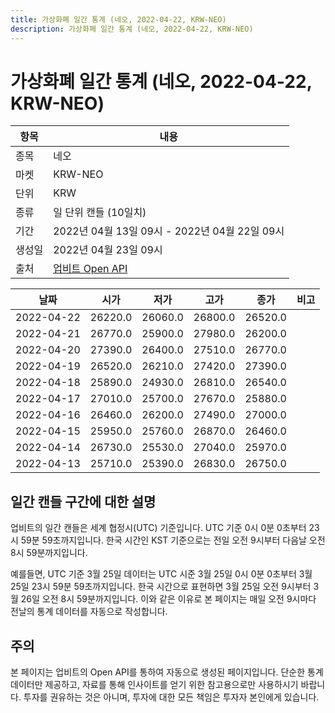 ```yaml
---
title: 가상화폐 일간 통계 (네오, 2022-04-22, KRW-NEO)
description: 가상화폐 일간 통계 (네오, 2022-04-22, KRW-NEO)
---
```



가상화폐 일간 통계 (네오, 2022-04-22, KRW-NEO)
===

|항목|내용|
|--|--|
|종목|네오|
|마켓|KRW-NEO|
|단위|KRW|
|종류|일 단위 캔들 (10일치)|
|기간|2022년 04월 13일 09시 - 2022년 04월 22일 09시|
|생성일|2022년 04월 23일 09시|
|출처|[업비트 Open API](https://docs.upbit.com)|


|날짜|시가|저가|고가|종가|비고|
|--|--|--|--|--|--|
|2022-04-22|26220.0|26060.0|26800.0|26520.0|    |
|2022-04-21|26770.0|25900.0|27980.0|26200.0|    |
|2022-04-20|27390.0|26400.0|27510.0|26770.0|    |
|2022-04-19|26520.0|26210.0|27420.0|27390.0|    |
|2022-04-18|25890.0|24930.0|26810.0|26540.0|    |
|2022-04-17|27010.0|25700.0|27670.0|25880.0|    |
|2022-04-16|26460.0|26200.0|27490.0|27000.0|    |
|2022-04-15|25950.0|25760.0|26870.0|26460.0|    |
|2022-04-14|26730.0|25530.0|27040.0|25970.0|    |
|2022-04-13|25710.0|25390.0|26830.0|26750.0|    |


일간 캔들 구간에 대한 설명
---


업비트의 일간 캔들은 세계 협정시(UTC) 기준입니다. 
UTC 기준 0시 0분 0초부터 23시 59분 59초까지입니다. 
한국 시간인 KST 기준으로는 전일 오전 9시부터 다음날 오전 8시 59분까지입니다. 


예를들면, UTC 기준 3월 25일 데이터는 UTC 시준 3월 25일 0시 0분 0초부터 3월 25일 23시 59분 59초까지입니다. 
한국 시간으로 표현하면 3월 25일 오전 9시부터 3월 26일 오전 8시 59분까지입니다. 
이와 같은 이유로 본 페이지는 매일 오전 9시마다 전날의 통계 데이터를 자동으로 작성합니다. 


주의
---


본 페이지는 업비트의 Open API를 통하여 자동으로 생성된 페이지입니다. 
단순한 통계 데이터만 제공하고, 자료를 통해 인사이트를 얻기 위한 참고용으로만 사용하시기 바랍니다. 
투자를 권유하는 것은 아니며, 투자에 대한 모든 책임은 투자자 본인에게 있습니다. 

